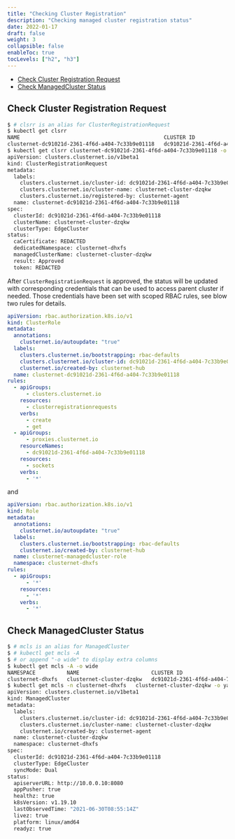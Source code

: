 ```yaml
---
title: "Checking Cluster Registration"
description: "Checking managed cluster registration status"
date: 2022-01-17
draft: false
weight: 3
collapsible: false
enableToc: true
tocLevels: ["h2", "h3"]
---
```


- [Check Cluster Registration Request](#/docs/tutorials/checking-cluster-registration/check-cluster-registration-request)
- [Check ManagedCluster Status](#/docs/tutorials/checking-cluster-registration/check-managedcluster-status)

## Check Cluster Registration Request

```bash
$ # clsrr is an alias for ClusterRegistrationRequest
$ kubectl get clsrr
NAME                                              CLUSTER ID                             STATUS     AGE
clusternet-dc91021d-2361-4f6d-a404-7c33b9e01118   dc91021d-2361-4f6d-a404-7c33b9e01118   Approved   3d6h
$ kubectl get clsrr clusternet-dc91021d-2361-4f6d-a404-7c33b9e01118 -o yaml
apiVersion: clusters.clusternet.io/v1beta1
kind: ClusterRegistrationRequest
metadata:
  labels:
    clusters.clusternet.io/cluster-id: dc91021d-2361-4f6d-a404-7c33b9e01118
    clusters.clusternet.io/cluster-name: clusternet-cluster-dzqkw
    clusters.clusternet.io/registered-by: clusternet-agent
  name: clusternet-dc91021d-2361-4f6d-a404-7c33b9e01118
spec:
  clusterId: dc91021d-2361-4f6d-a404-7c33b9e01118
  clusterName: clusternet-cluster-dzqkw
  clusterType: EdgeCluster
status:
  caCertificate: REDACTED
  dedicatedNamespace: clusternet-dhxfs
  managedClusterName: clusternet-cluster-dzqkw
  result: Approved
  token: REDACTED
```

After `ClusterRegistrationRequest` is approved, the status will be updated with corresponding credentials that can be
used to access parent cluster if needed. Those credentials have been set with scoped RBAC rules, see blow two rules for
details.

```yaml
apiVersion: rbac.authorization.k8s.io/v1
kind: ClusterRole
metadata:
  annotations:
    clusternet.io/autoupdate: "true"
  labels:
    clusters.clusternet.io/bootstrapping: rbac-defaults
    clusters.clusternet.io/cluster-id: dc91021d-2361-4f6d-a404-7c33b9e01118
    clusternet.io/created-by: clusternet-hub
  name: clusternet-dc91021d-2361-4f6d-a404-7c33b9e01118
rules:
  - apiGroups:
      - clusters.clusternet.io
    resources:
      - clusterregistrationrequests
    verbs:
      - create
      - get
  - apiGroups:
      - proxies.clusternet.io
    resourceNames:
      - dc91021d-2361-4f6d-a404-7c33b9e01118
    resources:
      - sockets
    verbs:
      - '*'
```

and

```yaml
apiVersion: rbac.authorization.k8s.io/v1
kind: Role
metadata:
  annotations:
    clusternet.io/autoupdate: "true"
  labels:
    clusters.clusternet.io/bootstrapping: rbac-defaults
    clusternet.io/created-by: clusternet-hub
  name: clusternet-managedcluster-role
  namespace: clusternet-dhxfs
rules:
  - apiGroups:
      - '*'
    resources:
      - '*'
    verbs:
      - '*'
```

## Check ManagedCluster Status

```bash
$ # mcls is an alias for ManagedCluster
$ # kubectl get mcls -A
$ # or append "-o wide" to display extra columns
$ kubectl get mcls -A -o wide
NAMESPACE          NAME                       CLUSTER ID                             CLUSTER TYPE   SYNC MODE   KUBERNETES   READYZ   AGE
clusternet-dhxfs   clusternet-cluster-dzqkw   dc91021d-2361-4f6d-a404-7c33b9e01118   EdgeCluster    Dual        v1.19.10     true     7d23h
$ kubectl get mcls -n clusternet-dhxfs   clusternet-cluster-dzqkw -o yaml
apiVersion: clusters.clusternet.io/v1beta1
kind: ManagedCluster
metadata:
  labels:
    clusters.clusternet.io/cluster-id: dc91021d-2361-4f6d-a404-7c33b9e01118
    clusters.clusternet.io/cluster-name: clusternet-cluster-dzqkw
    clusternet.io/created-by: clusternet-agent
  name: clusternet-cluster-dzqkw
  namespace: clusternet-dhxfs
spec:
  clusterId: dc91021d-2361-4f6d-a404-7c33b9e01118
  clusterType: EdgeCluster
  syncMode: Dual
status:
  apiserverURL: http://10.0.0.10:8080
  appPusher: true
  healthz: true
  k8sVersion: v1.19.10
  lastObservedTime: "2021-06-30T08:55:14Z"
  livez: true
  platform: linux/amd64
  readyz: true
```
